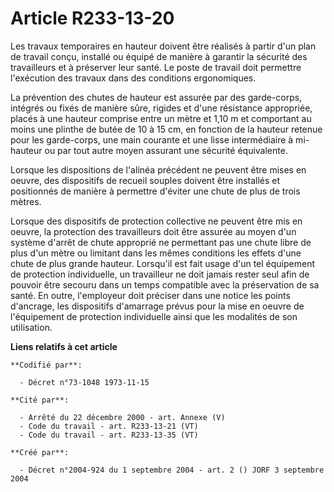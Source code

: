 # Article R233-13-20

Les travaux temporaires en hauteur doivent être réalisés à partir d'un plan de travail conçu, installé ou équipé de manière à
garantir la sécurité des travailleurs et à préserver leur santé. Le poste de travail doit permettre l'exécution des travaux
dans des conditions ergonomiques.

La prévention des chutes de hauteur est assurée par des garde-corps, intégrés ou fixés de manière sûre, rigides et d'une
résistance appropriée, placés à une hauteur comprise entre un mètre et 1,10 m et comportant au moins une plinthe de butée de
10 à 15 cm, en fonction de la hauteur retenue pour les garde-corps, une main courante et une lisse intermédiaire à mi-hauteur
ou par tout autre moyen assurant une sécurité équivalente.

Lorsque les dispositions de l'alinéa précédent ne peuvent être mises en oeuvre, des dispositifs de recueil souples doivent
être installés et positionnés de manière à permettre d'éviter une chute de plus de trois mètres.

Lorsque des dispositifs de protection collective ne peuvent être mis en oeuvre, la protection des travailleurs doit être
assurée au moyen d'un système d'arrêt de chute approprié ne permettant pas une chute libre de plus d'un mètre ou limitant
dans les mêmes conditions les effets d'une chute de plus grande hauteur. Lorsqu'il est fait usage d'un tel équipement de
protection individuelle, un travailleur ne doit jamais rester seul afin de pouvoir être secouru dans un temps compatible avec
la préservation de sa santé. En outre, l'employeur doit préciser dans une notice les points d'ancrage, les dispositifs
d'amarrage prévus pour la mise en oeuvre de l'équipement de protection individuelle ainsi que les modalités de son
utilisation.

**Liens relatifs à cet article**

	**Codifié par**:

	  - Décret n°73-1048 1973-11-15

	**Cité par**:

	  - Arrêté du 22 décembre 2000 - art. Annexe (V)
	  - Code du travail - art. R233-13-21 (VT)
	  - Code du travail - art. R233-13-35 (VT)

	**Créé par**:

	  - Décret n°2004-924 du 1 septembre 2004 - art. 2 () JORF 3 septembre 2004
